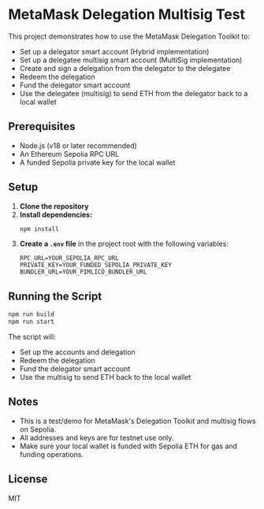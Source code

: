# MetaMask Delegation Multisig Test

This project demonstrates how to use the MetaMask Delegation Toolkit to:
- Set up a delegator smart account (Hybrid implementation)
- Set up a delegatee multisig smart account (MultiSig implementation)
- Create and sign a delegation from the delegator to the delegatee
- Redeem the delegation
- Fund the delegator smart account
- Use the delegatee (multisig) to send ETH from the delegator back to a local wallet

## Prerequisites
- Node.js (v18 or later recommended)
- An Ethereum Sepolia RPC URL
- A funded Sepolia private key for the local wallet

## Setup
1. **Clone the repository**
2. **Install dependencies:**
   ```bash
   npm install
   ```
3. **Create a `.env` file** in the project root with the following variables:
   ```env
   RPC_URL=YOUR_SEPOLIA_RPC_URL
   PRIVATE_KEY=YOUR_FUNDED_SEPOLIA_PRIVATE_KEY
   BUNDLER_URL=YOUR_PIMLICO_BUNDLER_URL
   ```

## Running the Script

```bash
npm run build
npm run start
```

The script will:
- Set up the accounts and delegation
- Redeem the delegation
- Fund the delegator smart account
- Use the multisig to send ETH back to the local wallet

## Notes
- This is a test/demo for MetaMask's Delegation Toolkit and multisig flows on Sepolia.
- All addresses and keys are for testnet use only.
- Make sure your local wallet is funded with Sepolia ETH for gas and funding operations.

## License
MIT 